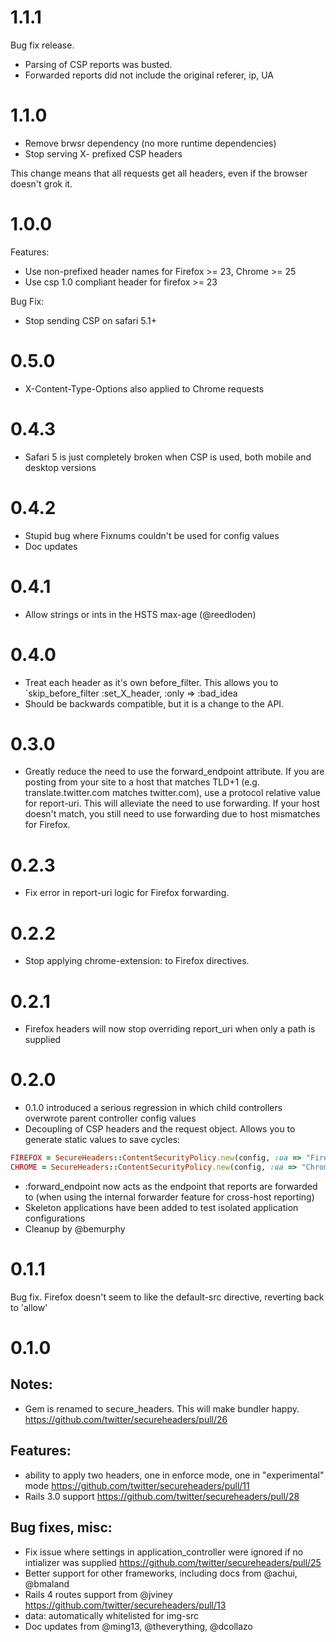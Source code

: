 1.1.1
======

Bug fix release.
- Parsing of CSP reports was busted.
- Forwarded reports did not include the original referer, ip, UA

1.1.0
======

- Remove brwsr dependency (no more runtime dependencies)
- Stop serving X- prefixed CSP headers

This change means that all requests get all headers, even if the browser doesn't grok it.

1.0.0
======

Features:

- Use non-prefixed header names for Firefox >= 23, Chrome >= 25
- Use csp 1.0 compliant header for firefox >= 23

Bug Fix:

- Stop sending CSP on safari 5.1+

0.5.0
======

- X-Content-Type-Options also applied to Chrome requests

0.4.3
======

- Safari 5 is just completely broken when CSP is used, both mobile and desktop versions

0.4.2
======

- Stupid bug where Fixnums couldn't be used for config values
- Doc updates

0.4.1
======

- Allow strings or ints in the HSTS max-age (@reedloden)

0.4.0
=======

- Treat each header as it's own before_filter. This allows you to `skip_before_filter :set_X_header, :only => :bad_idea
- Should be backwards compatible, but it is a change to the API.

0.3.0
=======

- Greatly reduce the need to use the forward_endpoint attribute. If you are posting from your site to a host that matches TLD+1 (e.g. translate.twitter.com matches twitter.com), use a protocol relative value for report-uri. This will alleviate the need to use forwarding. If your host doesn't match, you still need to use forwarding due to host mismatches for Firefox.

0.2.3
=======

- Fix error in report-uri logic for Firefox forwarding.

0.2.2
=======

- Stop applying chrome-extension: to Firefox directives.

0.2.1
=======

- Firefox headers will now stop overriding report_uri when only a path is supplied

0.2.0
=======

- 0.1.0 introduced a serious regression in which child controllers overwrote parent controller config values
- Decoupling of CSP headers and the request object. Allows you to generate static values to save cycles:

```ruby
FIREFOX = SecureHeaders::ContentSecurityPolicy.new(config, :ua => "Firefox", :ssl => true).value
CHROME = SecureHeaders::ContentSecurityPolicy.new(config, :ua => "Chrome", :ssl => true).value
```
- :forward_endpoint now acts as the endpoint that reports are forwarded to (when using the internal forwarder feature for cross-host reporting)
- Skeleton applications have been added to test isolated application configurations
- Cleanup by @bemurphy

0.1.1
=======

Bug fix. Firefox doesn't seem to like the default-src directive, reverting back to 'allow'

0.1.0
=======

Notes:
------

- Gem is renamed to secure_headers. This will make bundler happy. https://github.com/twitter/secureheaders/pull/26

Features:
------

- ability to apply two headers, one in enforce mode, one in "experimental" mode https://github.com/twitter/secureheaders/pull/11
- Rails 3.0 support https://github.com/twitter/secureheaders/pull/28

Bug fixes, misc:
------

- Fix issue where settings in application_controller were ignored if no intializer was supplied https://github.com/twitter/secureheaders/pull/25
- Better support for other frameworks, including docs from @achui, @bmaland
- Rails 4 routes support from @jviney https://github.com/twitter/secureheaders/pull/13
- data: automatically whitelisted for img-src
- Doc updates from @ming13, @theverything, @dcollazo

